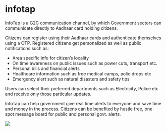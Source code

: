 # infotap
InfoTap is a G2C communication channel, by which Government sectors can communicate directly to Aadhaar card holding citizens.

Citizens can register using their Aadhaar cards and authenticate themselves using a OTP.
Registered citizens get personalized as well as public notifications such as:

<ul><li>Area specific info for citizen’s locality</li>
<li>On time awareness on public issues such as power cuts, transport etc.</li>
<li>Personal bills and financial alerts</li>
<li>Healthcare information such as free medical camps, polio drops etc</li>
<li>Emergency alert such as natural disasters and safety tips</li>
</ul>

Users can select their preferred departments such as Electricity, Police etc and receive only those particular updates.

InfoTap can help government give real time alerts to everyone and save time and money in the process. Citizens can be benefited by hustle free, one spot message board for public and personal govt. alerts.

<img src='http://demo.tinywall.net/infotap/images/showcase-img.png' />
